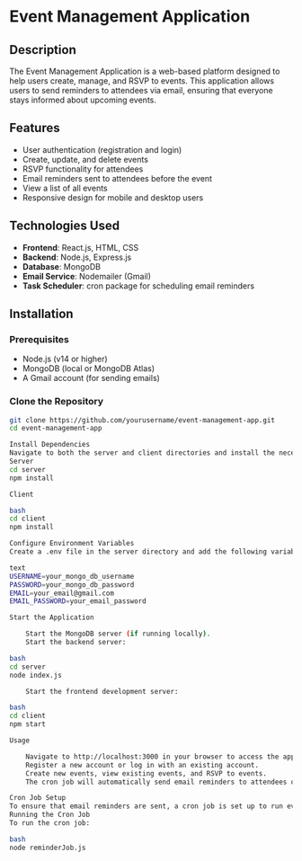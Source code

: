 # Event Management Application

## Description
The Event Management Application is a web-based platform designed to help users create, manage, and RSVP to events. This application allows users to send reminders to attendees via email, ensuring that everyone stays informed about upcoming events.

## Features
- User authentication (registration and login)
- Create, update, and delete events
- RSVP functionality for attendees
- Email reminders sent to attendees before the event
- View a list of all events
- Responsive design for mobile and desktop users

## Technologies Used
- **Frontend**: React.js, HTML, CSS
- **Backend**: Node.js, Express.js
- **Database**: MongoDB
- **Email Service**: Nodemailer (Gmail)
- **Task Scheduler**: cron package for scheduling email reminders

## Installation

### Prerequisites
- Node.js (v14 or higher)
- MongoDB (local or MongoDB Atlas)
- A Gmail account (for sending emails)

### Clone the Repository
```bash
git clone https://github.com/yourusername/event-management-app.git
cd event-management-app

Install Dependencies
Navigate to both the server and client directories and install the necessary dependencies.
Server
cd server
npm install

Client

bash
cd client
npm install

Configure Environment Variables
Create a .env file in the server directory and add the following variables:

text
USERNAME=your_mongo_db_username
PASSWORD=your_mongo_db_password
EMAIL=your_email@gmail.com
EMAIL_PASSWORD=your_email_password

Start the Application

    Start the MongoDB server (if running locally).
    Start the backend server:

bash
cd server
node index.js

    Start the frontend development server:

bash
cd client
npm start

Usage

    Navigate to http://localhost:3000 in your browser to access the application.
    Register a new account or log in with an existing account.
    Create new events, view existing events, and RSVP to events.
    The cron job will automatically send email reminders to attendees one hour before the event.

Cron Job Setup
To ensure that email reminders are sent, a cron job is set up to run every hour. The cron job is defined in the reminderJob.js file.
Running the Cron Job
To run the cron job:

bash
node reminderJob.js



